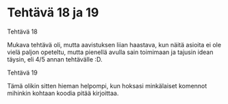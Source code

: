 # Tehtävä 18 ja 19
Tehtävä 18

Mukava tehtävä oli, mutta aavistuksen liian haastava, kun näitä asioita ei ole vielä paljon
opeteltu, mutta pienellä avulla sain toimimaan ja tajusin idean täysin, eli 4/5 annan tehtävälle :D.
 
Tehtävä 19

Tämä olikin sitten hieman helpompi, kun hoksasi minkälaiset komennot mihinkin
kohtaan koodia pitää kirjoittaa. 
